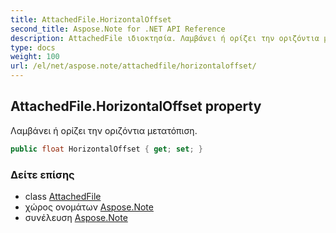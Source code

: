 ```yaml
---
title: AttachedFile.HorizontalOffset
second_title: Aspose.Note for .NET API Reference
description: AttachedFile ιδιοκτησία. Λαμβάνει ή ορίζει την οριζόντια μετατόπιση.
type: docs
weight: 100
url: /el/net/aspose.note/attachedfile/horizontaloffset/
---
```

## AttachedFile.HorizontalOffset property

Λαμβάνει ή ορίζει την οριζόντια μετατόπιση.

```csharp
public float HorizontalOffset { get; set; }
```

### Δείτε επίσης

* class [AttachedFile](../)
* χώρος ονομάτων [Aspose.Note](../../attachedfile/)
* συνέλευση [Aspose.Note](../../../)



